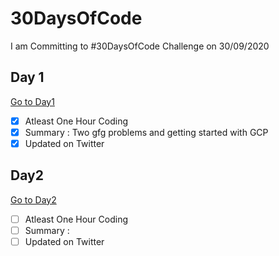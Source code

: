 # 30DaysOfCode
I am Committing to #30DaysOfCode Challenge on 30/09/2020

## Day 1
  [Go to Day1](https://github.com/iamirulofficial/30DaysOfCode/tree/master/Day1)
- [x] Atleast One Hour Coding
- [x] Summary : Two gfg problems and getting started with GCP
- [x] Updated on Twitter
## Day2
  [Go to Day2]()
- [ ] Atleast One Hour Coding
- [ ] Summary : 
- [ ] Updated on Twitter
